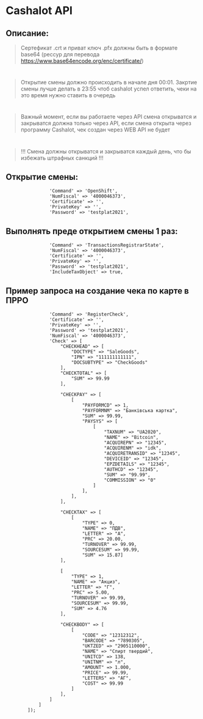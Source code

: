 # Cashalot API


## Описание:

> Сертефикат .crt и приват ключ .pfx должны быть в формате base64 (рессур для перевода https://www.base64encode.org/enc/certificate/)
#
> Открытие смены должно происходить в начале дня 00:01. Закртие смены лучше делать в 23:55 чтоб cashalot успел ответить, чеки на это время нужно ставить в очередь
#
> Важный момент, если вы работаете через API смена открыватся и закрыватся должна только через API, если смена открыта через программу Cashalot, чек создан через WEB API не будет
#
> !!! Смена должны открыватся и закрыватся каждый день, что бы избежать штрафных санкций !!!


## Открытие смены:

```              
                'Command' => 'OpenShift',
                'NumFiscal' => '4000046373',
                'Certificate' => '',
                'PrivateKey' => '',
                'Password' => 'testplat2021',
```

## Выполнять преде открытием смены 1 раз:

```
                'Command' => 'TransactionsRegistrarState',
                'NumFiscal' => '4000046373',
                'Certificate' => '',
                'PrivateKey' => '',
                'Password' => 'testplat2021',
                'IncludeTaxObject' => true,
```

## Пример запроса на создание чека по карте в ПРРО

```
                'Command' => 'RegisterCheck',
                'Certificate' => '',
                'PrivateKey' => '',
                'Password' => 'testplat2021',
                'NumFiscal' => '4000046373',
                'Check' => [
                    "CHECKHEAD" => [
                        "DOCTYPE" => "SaleGoods",
                        "IPN" => "111111111111",
                        "DOCSUBTYPE" => "CheckGoods"
                    ],
                    "CHECKTOTAL" => [
                        "SUM" => 99.99
                    ],

                    "CHECKPAY" => [
                        [
                            "PAYFORMCD" => 1,
                            "PAYFORMNM" => "Банківська картка",
                            "SUM" => 99.99,
                            "PAYSYS" => [
                                [
                                    "TAXNUM" => "UA2020",
                                    "NAME" => "Bitcoin",
                                    "ACQUIREPN" => "12345",
                                    "ACQUIRENM" => "idk",
                                    "ACQUIRETRANSID" => "12345",
                                    "DEVICEID" => "12345",
                                    "EPZDETAILS" => "12345",
                                    "AUTHCD" => "12345",
                                    "SUM" => "99.99",
                                    "COMMISSION" => "0"
                                ]
                            ],
                        ],
                    ],

                    "CHECKTAX" => [
                        [
                            "TYPE" => 0,
                            "NAME" => "ПДВ",
                            "LETTER" => "А",
                            "PRC" => 20.00,
                            "TURNOVER" => 99.99,
                            "SOURCESUM" => 99.99,
                            "SUM" => 15.87]
                    ],

                    [
                        "TYPE" => 1,
                        "NAME" => "Акциз",
                        "LETTER" => "Г",
                        "PRC" => 5.00,
                        "TURNOVER" => 99.99,
                        "SOURCESUM" => 99.99,
                        "SUM" => 4.76
                    ],

                    "CHECKBODY" => [
                        [
                            "CODE" => "12312312",
                            "BARCODE" => "7890305",
                            "UKTZED" => "2905110000",
                            "NAME" => "Спирт твердий",
                            "UNITCD" => 138,
                            "UNITNM" => "л",
                            "AMOUNT" => 1.000,
                            "PRICE" => 99.99,
                            "LETTERS" => "АГ",
                            "COST" => 99.99
                        ]
                    ],
                ]
            ]
        ]);
```
